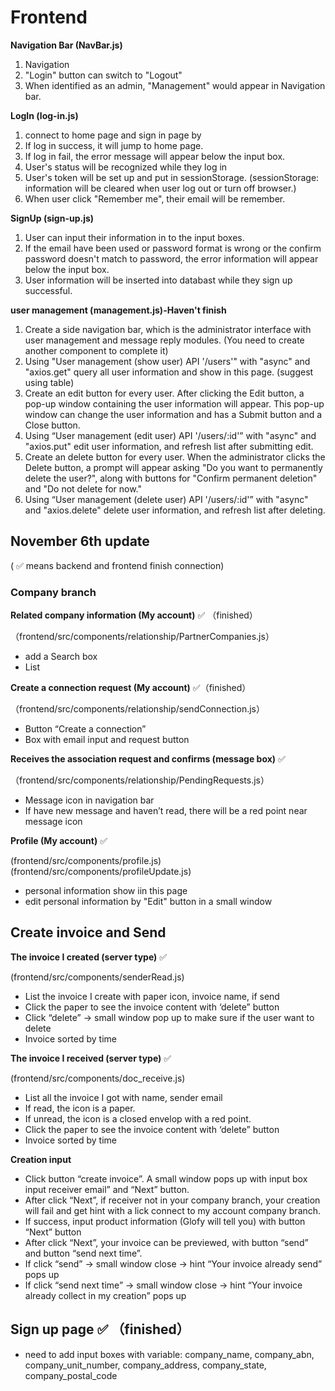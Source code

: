 # Frontend

**Navigation Bar (NavBar.js)**
1. Navigation
2. "Login" button can switch to "Logout"
3. When identified as an admin, "Management" would appear in Navigation bar.

**LogIn (log-in.js)**
1. connect to home page and sign in page by <link>
2. If log in success, it will jump to home page.
3. If log in fail, the error message will appear below the input box.
4. User's status will be recognized while they log in
5. User's token will be set up and put in sessionStorage. (sessionStorage: information will be cleared when user log out or turn off browser.)
6. When user click "Remember me", their email will be remember.

**SignUp (sign-up.js)**
1. User can input their information in to the input boxes.
2. If the email have been used or password format is wrong or the confirm password doesn't match to password, the error information will appear below the input box.
3. User information will be inserted into databast while they sign up successful.

**user management (management.js)-Haven't finish**
1. Create a side navigation bar, which is the administrator interface with user management and message reply modules. (You need to create another component to complete it)
2. Using "User management (show user) API '/users'" with "async" and "axios.get" query all user information and show in this page.
(suggest using table)
3. Create an edit button for every user. After clicking the Edit button, a pop-up window containing the user information will appear. This pop-up window can change the user information and has a Submit button and a Close button. 
4. Using “User management (edit user) API '/users/:id'” with "async" and "axios.put" edit user information, and refresh list after submitting edit.
5.  Create an delete button for every user. When the administrator clicks the Delete button, a prompt will appear asking "Do you want to permanently delete the user?", along with buttons for "Confirm permanent deletion" and "Do not delete for now."
6. Using “User management (delete user) API '/users/:id'” with "async" and "axios.delete" delete user information, and refresh list after deleting.

## November 6th update
( ✅ means backend and frontend finish connection)
### Company branch
**Related company information (My account)** ✅ （finished）

（frontend/src/components/relationship/PartnerCompanies.js）
-	add a Search box
-	List 

**Create a connection request (My account)** ✅（finished）

（frontend/src/components/relationship/sendConnection.js）
-	Button “Create a connection”
-	Box with email input and request button

**Receives the association request and confirms (message box)** ✅

（frontend/src/components/relationship/PendingRequests.js）
-	Message icon in navigation bar
-	If have new message and haven’t read, there will be a red point near message icon

**Profile (My account)** ✅

(frontend/src/components/profile.js)
(frontend/src/components/profileUpdate.js)
-   personal information show iin this page
-	edit personal information by "Edit" button in a small window

## Create invoice and Send
**The invoice I created (server type)** ✅

(frontend/src/components/senderRead.js)
-	List the invoice I create with paper icon, invoice name, if send
-	Click the paper to see the invoice content with ‘delete” button
-	Click “delete” -> small window pop up to make sure if the user want to delete
-	Invoice sorted by time

**The invoice I received (server type)** ✅

(frontend/src/components/doc_receive.js)
-	List all the invoice I got with name, sender email
-	If read, the icon is a paper.
-	If unread, the icon is a closed envelop with a red point.
-	Click the paper to see the invoice content with ‘delete” button
-	Invoice sorted by time

**Creation input**
-	Click button “create invoice”. A small window pops up with input box input receiver email” and “Next” button. 
-	After click “Next”, if receiver not in your company branch, your creation will fail and get hint with a lick connect to my account company branch.
-	 If success, input product information (Glofy will tell you) with button “Next” button
-	After click “Next”, your invoice can be previewed, with button “send” and button “send next time”.
-	If click “send” -> small window close -> hint “Your invoice already send” pops up 
-	If click “send next time” -> small window close -> hint “Your invoice already collect in my creation” pops up

## Sign up page ✅ （finished）
- need to add input boxes with variable: company_name, company_abn, company_unit_number, company_address, company_state, company_postal_code


